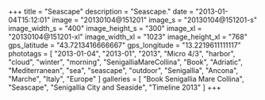 +++
title = "Seascape"
description = "Seascape."
date = "2013-01-04T15:12:01"
image = "20130104@151201"
image_s = "20130104@151201-s"
image_width_s = "400"
image_height_s = "300"
image_xl = "20130104@151201-xl"
image_width_xl = "1023"
image_height_xl = "768"
gps_latitude = "43.7213416666667"
gps_longitude = "13.2219611111117"
phototags = [ "2013-01-04", "2013-01", "2013", "Micro 4/3", "harbor", "cloud", "winter", "morning", "SenigalliaMareCollina", "Book", "Adriatic", "Mediterranean", "sea", "seascape", "outdoor", "Senigallia", "Ancona", "Marche", "Italy", "Europe" ]
galleries = [ "Book Senigallia Mare Collina", "Seascape", "Senigallia City and Seaside", "Timeline 2013" ]
+++
